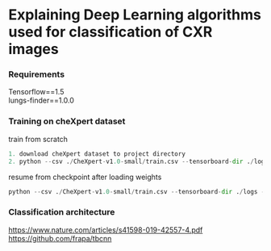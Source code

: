 # Explaining Deep Learning algorithms used for classification of CXR images

### Requirements
Tensorflow==1.5<br/>
lungs-finder==1.0.0

###  Training on cheXpert  dataset

train from scratch
```python
1. download cheXpert dataset to project directory
2. python --csv ./CheXpert-v1.0-small/train.csv --tensorboard-dir ./logs --checkpoint-dir ./snapshots
``` 
resume from checkpoint after loading weights
```python
python --csv ./CheXpert-v1.0-small/train.csv --tensorboard-dir ./logs --checkpoint-dir ./checkpoints --load-weights ./checkpoints/model_3.hd5
```

###  Classification architecture 

 https://www.nature.com/articles/s41598-019-42557-4.pdf<br/>
 https://github.com/frapa/tbcnn
